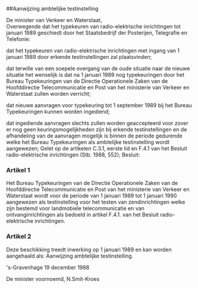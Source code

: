 <meta http-equiv='Content-Type' content='text/html; charset=utf-8' />

##Aanwijzing ambtelijke testinstelling

De minister van Verkeer en Waterstaat,  
Overwegende dat het typekeuren van radio-elektrische inrichtingen tot januari 1989 geschiedt door het Staatsbedrijf der Posterijen, Telegrafie en Telefonie:

dat het typekeuren van radio-elektrische inrichtingen met ingang van 1 januari 1989 door erkende testinstellingen zal plaatsvinden;

dat terwille van een soepele overgang van de oude situatie naar de nieuwe situatie het wenselijk is dat na 1 januari 1989 nog typekeuringen door het Bureau Typekeuringen van de Directie Operationele Zaken van de Hoofddirectie Telecommunicatie en Post van het ministerie van Verkeer en Waterstaat zullen worden verricht;

dat nieuwe aanvragen voor typekeuring tot 1 september 1989 bij het Bureau Typekeuringen kunnen worden ingediend;

dat ingediende aanvragen slechts zullen worden geaccepteerd voor zover er nog geen keuringsmogelijkheden zijn bij erkende testinstellingen en de afhandeling van de aanvragen mogelijk is binnen de periode gedurende welke het Bureau Typekeuringen als ambtelijke testinstelling wordt aangewezen; Gelet op de artikelen C.3.1, eerste lid en F.4.1 van het Besluit radio-elektrische inrichtingen (Stb. 1988, 552);
Besluit:    

### Artikel  1  

Het Bureau Typekeuringen van de Directie Operationele Zaken van de Hoofddirectie Telecommunicatie en Post van het ministerie van Verkeer en Waterstaat wordt voor de periode van 1 januari 1989 tot 1 januari 1990 aangewezen als testinstelling voor het testen van zendinrichtingen welke zijn bestemd voor landmobiele telecommunicatie en van ontvanginrichtingen als bedoeld in artikel F.4.1. van het Besluit radio-elektrische inrichtingen.  

### Artikel  2  

Deze beschikking treedt inwerking op 1 januari 1989 en kan worden aangehaald als: Aanwijzing ambtelijke testinstelling.  

's-Gravenhage 
19 december 1988    

De 
minister voornoemd, 
N.Smit-Kroes    
